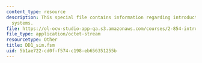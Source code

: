 ```yaml
---
content_type: resource
description: This special file contains information regarding introduction to manufacturing
  systems.
file: https://ol-ocw-studio-app-qa.s3.amazonaws.com/courses/2-854-introduction-to-manufacturing-systems-fall-2016/5b1ae722cd0ff574c198eb656351255b_DD1_sim.fsm
file_type: application/octet-stream
resourcetype: Other
title: DD1_sim.fsm
uid: 5b1ae722-cd0f-f574-c198-eb656351255b
---
```

